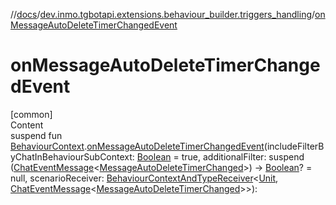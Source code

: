 //[docs](../../index.md)/[dev.inmo.tgbotapi.extensions.behaviour_builder.triggers_handling](index.md)/[onMessageAutoDeleteTimerChangedEvent](on-message-auto-delete-timer-changed-event.md)



# onMessageAutoDeleteTimerChangedEvent  
[common]  
Content  
suspend fun [BehaviourContext](../dev.inmo.tgbotapi.extensions.behaviour_builder/-behaviour-context/index.md).[onMessageAutoDeleteTimerChangedEvent](on-message-auto-delete-timer-changed-event.md)(includeFilterByChatInBehaviourSubContext: [Boolean](https://kotlinlang.org/api/latest/jvm/stdlib/kotlin/-boolean/index.html) = true, additionalFilter: suspend ([ChatEventMessage](../dev.inmo.tgbotapi.types.message.abstracts/-chat-event-message/index.md)<[MessageAutoDeleteTimerChanged](../dev.inmo.tgbotapi.types.message.ChatEvents/-message-auto-delete-timer-changed/index.md)>) -> [Boolean](https://kotlinlang.org/api/latest/jvm/stdlib/kotlin/-boolean/index.html)? = null, scenarioReceiver: [BehaviourContextAndTypeReceiver](../dev.inmo.tgbotapi.extensions.behaviour_builder/index.md#%5Bdev.inmo.tgbotapi.extensions.behaviour_builder%2FBehaviourContextAndTypeReceiver%2F%2F%2FPointingToDeclaration%2F%5D%2FClasslikes%2F625018081)<[Unit](https://kotlinlang.org/api/latest/jvm/stdlib/kotlin/-unit/index.html), [ChatEventMessage](../dev.inmo.tgbotapi.types.message.abstracts/-chat-event-message/index.md)<[MessageAutoDeleteTimerChanged](../dev.inmo.tgbotapi.types.message.ChatEvents/-message-auto-delete-timer-changed/index.md)>>):   



